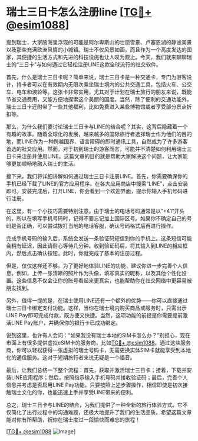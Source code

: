 # 瑞士三日卡怎么注册line [[TG💪+ @esim1088](https://t.me/s/esim1088)]

提到瑞士，大家脑海里浮现的可能是阿尔卑斯山的壮丽雪景、卢塞恩湖的静谧美景以及那些充满欧洲风情的小城镇。瑞士不仅风景如画，而且作为一个高度发达的国家，其便捷的生活方式和先进的科技设施也让人叹为观止。今天，我们就来聊聊瑞士的“三日卡”与如何通过它轻松注册LINE这款全球流行的社交软件。

首先，什么是瑞士三日卡呢？简单来说，瑞士三日卡是一种交通卡，专门为游客设计，持卡者可以在有效期内无限次乘坐瑞士境内的公共交通工具，包括火车、公交车、电车和渡轮等。这张卡非常实用，尤其对于计划在瑞士旅行的朋友来说，既能节省交通费用，又能方便地探索这个美丽的国度。当然，除了便利的交通功能外，瑞士三日卡还附带了一些其他福利，比如免费进入某些博物馆或者享受部分景点折扣等。

那么，为什么我们要讨论瑞士三日卡与LINE的结合呢？其实，这背后隐藏着一个有趣的故事。随着全球化的发展，越来越多的国际旅行者选择瑞士作为他们的目的地，而LINE作为一种跨越国界、语言障碍的即时通讯工具，自然成为了许多游客首选的社交应用。然而，对于初到瑞士的游客而言，可能并不清楚如何利用瑞士三日卡来注册并使用LINE。这篇文章的目的就是帮助大家解决这个问题，让大家能够更加顺畅地融入瑞士的生活。

接下来，我们将详细讲解如何通过瑞士三日卡注册LINE。首先，你需要确保你的手机已经下载了LINE的官方应用程序。在各大应用商店中搜索“LINE”，点击安装即可。安装完成后，打开LINE，你会看到一个欢迎界面，提示你输入手机号码进行注册。

在这里，有一个小技巧需要特别注意。由于瑞士的电话号码通常是以“+41”开头的，所以在填写手机号码时，记得不要忘记加上国际区号。如果你不确定自己的号码是否正确，可以尝试拨打当地的电话客服，确认号码格式后再进行操作。

完成手机号码的输入后，系统会发送一条验证码短信到你的手机上。这条短信可能会稍有延迟，因此请耐心等待几分钟。收到验证码后，将其输入到LINE的相应框内，然后点击确认按钮。此时，你就完成了基本的注册过程。

但是，仅仅这样还不够。为了更好地体验LINE的功能，建议你进一步完善个人信息。例如，上传一张清晰的照片作为头像，填写真实的昵称，以及其他个性化设置。这些信息不仅会让你的账号看起来更真实，也能帮助你在社交网络中更容易被朋友找到。

另外，值得一提的是，在瑞士使用LINE还有一个额外的优势——你可以直接通过瑞士三日卡绑定支付功能。这样，当你在瑞士境内购买商品或服务时，只需出示LINE Pay即可完成付款，既方便又快捷。当然，这项功能的前提是你需要提前激活LINE Pay账户，并确保你的银行卡已成功绑定。

说到这里，也许有人会问：“如果我没有瑞士本地的SIM卡怎么办？”别担心，现在市面上有很多提供虚拟eSIM卡的服务商，比如[TG💪+ @esim1088](https://t.me/s/esim1088)。通过这些服务商，你可以轻松获得一张虚拟的瑞士号码卡，无需更换实体SIM卡就能享受到本地化的通信服务。这对于短期旅行者来说无疑是一个福音。

最后，让我们总结一下整个流程：首先，获取并激活瑞士三日卡；接着，下载并安装LINE应用程序；然后，按照指示输入手机号码并接收验证码；最后，完善个人信息并考虑是否启用LINE Pay功能。只要按照上述步骤操作，相信即使是初次接触瑞士文化的你，也能迅速上手并享受LINE带来的便利。

总之，瑞士三日卡与LINE的结合，为我们提供了一种全新的旅行体验方式。它不仅简化了出行过程中的沟通难题，还极大地提升了我们的生活品质。希望这篇文章能对你有所帮助，祝你在瑞士度过一段愉快而难忘的旅程！

[[TG💪+ @esim1088](https://t.me/s/esim1088) ![Image](https://i.postimg.cc/4NQfJmqS/Snipaste-2025-05-13-00-14-12.png)]